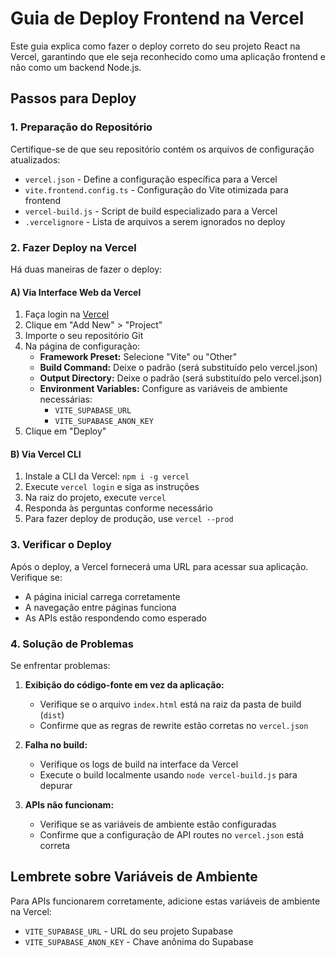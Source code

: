 # Guia de Deploy Frontend na Vercel

Este guia explica como fazer o deploy correto do seu projeto React na Vercel, garantindo que ele seja reconhecido como uma aplicação frontend e não como um backend Node.js.

## Passos para Deploy

### 1. Preparação do Repositório

Certifique-se de que seu repositório contém os arquivos de configuração atualizados:

- `vercel.json` - Define a configuração específica para a Vercel
- `vite.frontend.config.ts` - Configuração do Vite otimizada para frontend
- `vercel-build.js` - Script de build especializado para a Vercel
- `.vercelignore` - Lista de arquivos a serem ignorados no deploy

### 2. Fazer Deploy na Vercel

Há duas maneiras de fazer o deploy:

#### A) Via Interface Web da Vercel

1. Faça login na [Vercel](https://vercel.com)
2. Clique em "Add New" > "Project"
3. Importe o seu repositório Git
4. Na página de configuração:
   - **Framework Preset:** Selecione "Vite" ou "Other"
   - **Build Command:** Deixe o padrão (será substituído pelo vercel.json)
   - **Output Directory:** Deixe o padrão (será substituído pelo vercel.json)
   - **Environment Variables:** Configure as variáveis de ambiente necessárias:
     - `VITE_SUPABASE_URL`
     - `VITE_SUPABASE_ANON_KEY`
5. Clique em "Deploy"

#### B) Via Vercel CLI

1. Instale a CLI da Vercel: `npm i -g vercel`
2. Execute `vercel login` e siga as instruções
3. Na raiz do projeto, execute `vercel`
4. Responda às perguntas conforme necessário
5. Para fazer deploy de produção, use `vercel --prod`

### 3. Verificar o Deploy

Após o deploy, a Vercel fornecerá uma URL para acessar sua aplicação. Verifique se:

- A página inicial carrega corretamente
- A navegação entre páginas funciona
- As APIs estão respondendo como esperado

### 4. Solução de Problemas

Se enfrentar problemas:

1. **Exibição do código-fonte em vez da aplicação:**
   - Verifique se o arquivo `index.html` está na raiz da pasta de build (`dist`)
   - Confirme que as regras de rewrite estão corretas no `vercel.json`

2. **Falha no build:**
   - Verifique os logs de build na interface da Vercel
   - Execute o build localmente usando `node vercel-build.js` para depurar

3. **APIs não funcionam:**
   - Verifique se as variáveis de ambiente estão configuradas
   - Confirme que a configuração de API routes no `vercel.json` está correta

## Lembrete sobre Variáveis de Ambiente

Para APIs funcionarem corretamente, adicione estas variáveis de ambiente na Vercel:

- `VITE_SUPABASE_URL` - URL do seu projeto Supabase
- `VITE_SUPABASE_ANON_KEY` - Chave anônima do Supabase